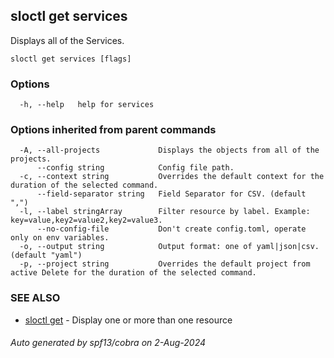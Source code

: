 ## sloctl get services

Displays all of the Services.

```
sloctl get services [flags]
```

### Options

```
  -h, --help   help for services
```

### Options inherited from parent commands

```
  -A, --all-projects             Displays the objects from all of the projects.
      --config string            Config file path.
  -c, --context string           Overrides the default context for the duration of the selected command.
      --field-separator string   Field Separator for CSV. (default ",")
  -l, --label stringArray        Filter resource by label. Example: key=value,key2=value2,key2=value3.
      --no-config-file           Don't create config.toml, operate only on env variables.
  -o, --output string            Output format: one of yaml|json|csv. (default "yaml")
  -p, --project string           Overrides the default project from active Delete for the duration of the selected command.
```

### SEE ALSO

* [sloctl get](sloctl_get.md)	 - Display one or more than one resource

###### Auto generated by spf13/cobra on 2-Aug-2024
